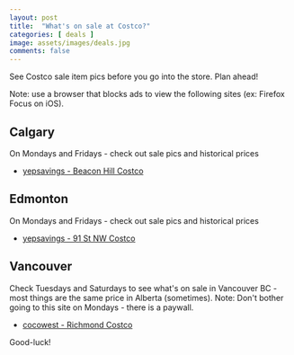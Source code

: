 ```yaml
---
layout: post
title:  "What's on sale at Costco?"
categories: [ deals ]
image: assets/images/deals.jpg
comments: false
---
```


See Costco sale item pics before you go into the store.  Plan ahead!

Note: use a browser that blocks ads to view the following sites (ex: Firefox Focus on iOS).

## Calgary
On Mondays and Fridays - check out sale pics and historical prices
+ [yepsavings - Beacon Hill Costco](https://yepsavings.com/ca-ab-calgary-nw-beacon-hill-25)

## Edmonton
On Mondays and Fridays - check out sale pics and historical prices 
+ [yepsavings - 91 St NW Costco](https://yepsavings.com/ca-ab-edmonton-s-91-st-nw-28)


## Vancouver
Check Tuesdays and Saturdays to see what's on sale in Vancouver BC - most things are the same price in Alberta (sometimes).  Note: Don't bother going to this site on Mondays - there is a paywall.
+ [cocowest - Richmond Costco](https://cocowest.ca/)


Good-luck!